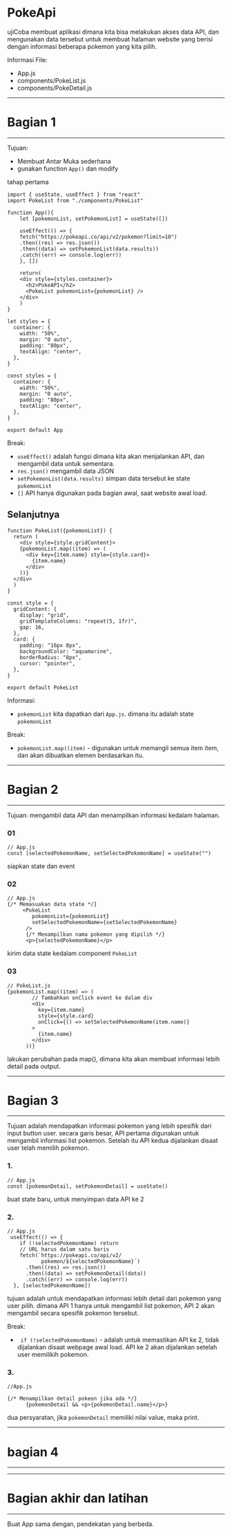 # PokeApi 

ujiCoba membuat aplikasi dimana kita bisa melakukan akses data API, dan mengunakan data tersebut untuk membuat halaman website yang berisi dengan informasi beberapa pokemon yang kita pilih. 

Informasi File: 
- App.js 
- components/PokeList.js 
- components/PokeDetail.js 

***
# Bagian 1 
***

Tujuan:
- Membuat Antar Muka sederhana
- gunakan function `App()` dan modify 

tahap pertama 

```
import { useState, useEffect } from "react"
import PokeList from "./components/PokeList"

function App(){
    let [pokemonList, setPokemonList] = useState([])

    useEffect(() => {
    fetch("https://pokeapi.co/api/v2/pokemon?limit=10")
    .then((res) => res.json())
    .then((data) => setPokemonList(data.results))
    .catch((err) => console.log(err))
    }, [])

    return(
    <div style={styles.container}>
      <h2>PokeAPI</h2>
      <PokeList pokemonList={pokemonList} />
    </div>
    )
}

let styles = {
  container: {
    width: "50%",
    margin: "0 auto",
    padding: "80px",
    textAlign: "center",
  },
}

const styles = {
  container: {
    width: "50%",
    margin: "0 auto",
    padding: "80px",
    textAlign: "center",
  },
}

export default App
```
Break:
- `useEffect()` adalah fungsi dimana kita akan menjalankan API, dan mengambil data untuk sementara. 
- `res.json()` mengambil data JSON
- `setPokemonList(data.results)` simpan data tersebut ke state `pokemonList`
- `[]` API hanya digunakan pada bagian awal, saat website awal load. 

## Selanjutnya 

```
function PokeList({pokemonList}) {
  return (
    <div style={style.gridContent}>
    {pokemonList.map((item) => (
      <div key={item.name} style={style.card}>
        {item.name}
      </div>
    ))}
  </div>
  )
}

const style = {
  gridContent: {
    display: "grid",
    gridTemplateColumns: "repeat(5, 1fr)",
    gap: 16,
  },
  card: {
    padding: "16px 8px",
    backgroundColor: "aquamarine",
    borderRadius: "8px",
    cursor: "pointer",
  },
}

export default PokeList
```
Informasi: 
- `pokemonList` kita dapatkan dari `App.js`. dimana itu adalah state `pokemonList`

Break: 
- `pokemonList.map((item)` - digunakan untuk memangil semua item item, dan akan dibuatkan elemen berdasarkan itu. 

***
# Bagian 2 
***

Tujuan: mengambil data API dan menampilkan informasi kedalam halaman. 

### 01 
```
// App.js 
const [selectedPokemonName, setSelectedPokemonName] = useState("")
```
siapkan state dan event 

### 02 
```
// App.js 
{/* Memasuakan data state */}
     <PokeList
        pokemonList={pokemonList}
        setSelectedPokemonName={setSelectedPokemonName}
      />
      {/* Menampilkan nama pokemon yang dipilih */}
      <p>{selectedPokemonName}</p>
```

kirim data state kedalam component `PokeList`

### 03 

```
// PokeList.js 
{pokemonList.map((item) => (
        // Tambahkan onClick event ke dalam div
        <div
          key={item.name}
          style={style.card}
          onClick={() => setSelectedPokemonName(item.name)}
        >
          {item.name}
        </div>
      ))}
```
lakukan perubahan pada map(), dimana kita akan membuat informasi lebih detail pada output.

***
# Bagian 3 
***

Tujuan adalah mendapatkan informasi pokemon yang lebih spesifik dari input button user. secara garis besar, API pertama digunakan untuk mengambil informasi list pokemon. Setelah itu API kedua dijalankan disaat user telah memilih pokemon. 

### 1. 
```
// App.js
const [pokemonDetail, setPokemonDetail] = useState()
```
buat state baru, untuk menyimpan data API ke 2 

### 2. 
```
// App.js 
 useEffect(() => {
    if (!selectedPokemonName) return
    // URL harus dalam satu baris
    fetch(`https://pokeapi.co/api/v2/
           pokemon/${selectedPokemonName}`)
      .then((res) => res.json())
      .then((data) => setPokemonDetail(data))
      .catch((err) => console.log(err))
  }, [selectedPokemonName])
```
tujuan adalah untuk mendapatkan informasi lebih detail dari pokemon yang user pilih. dimana API 1 hanya untuk mengambil list pokemon, API 2 akan mengambil secara spesifik pokemon tersebut. 

Break: 

- ` if (!selectedPokemonName)` - adalah untuk memastikan API ke 2, tidak dijalankan disaat webpage awal load. API ke 2 akan dijalankan setelah user memilikih pokemon. 

### 3. 
```
//App.js 

{/* Menampilkan detail pokeon jika ada */}
      {pokemonDetail && <p>{pokemonDetail.name}</p>}
```

dua persyaratan, jika `pokemonDetail` memiliki nilai value, maka print. 

***
# bagian 4 
***

***
# Bagian akhir dan latihan
***

Buat App sama dengan, pendekatan yang berbeda. 
